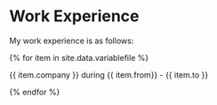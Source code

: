# Work Experience

My work experience is as follows:

{% for item in site.data.variablefile %}

{{ item.company }} during {{ item.from}} - {{ item.to }}

{% endfor %}
